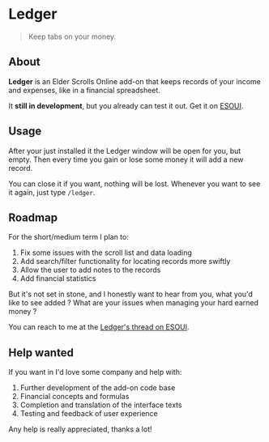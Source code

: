 # Ledger

> Keep tabs on your money.

## About

**Ledger** is an Elder Scrolls Online add-on that keeps records of your income and expenses, like in a financial spreadsheet.

It **still in development**, but you already can test it out. Get it on [ESOUI](http://www.esoui.com/addons.php).

## Usage

After your just installed it the Ledger window will be open for you, but empty. Then every time you gain or lose some money it will add a new record.

You can close it if you want, nothing will be lost. Whenever you want to see it again, just type `/ledger`.

## Roadmap

For the short/medium term I plan to:

1. Fix some issues with the scroll list and data loading
2. Add search/filter functionality for locating records more swiftly
3. Allow the user to add notes to the records
4. Add financial statistics

But it's not set in stone, and I honestly want to hear from you, what you'd like to see added ? What are your issues when managing your hard earned money ?

You can reach to me at the [Ledger's thread on ESOUI](http://www.esoui.com/forums).

## Help wanted

If you want in I'd love some company and help with:

1. Further development of the add-on code base
2. Financial concepts and formulas
3. Completion and translation of the interface texts
4. Testing and feedback of user experience

Any help is really appreciated, thanks a lot!
